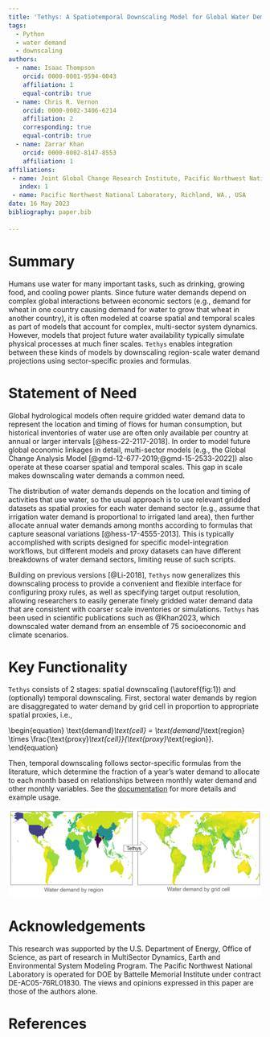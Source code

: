```yaml
---
title: 'Tethys: A Spatiotemporal Downscaling Model for Global Water Demand'
tags:
  - Python
  - water demand
  - downscaling
authors:
  - name: Isaac Thompson
    orcid: 0000-0001-9594-0043
    affiliation: 1
    equal-contrib: true
  - name: Chris R. Vernon
    orcid: 0000-0002-3406-6214
    affiliation: 2
    corresponding: true
    equal-contrib: true
  - name: Zarrar Khan
    orcid: 0000-0002-8147-8553
    affiliation: 1
affiliations:
 - name: Joint Global Change Research Institute, Pacific Northwest National Laboratory, College Park, MD., USA
   index: 1
 - name: Pacific Northwest National Laboratory, Richland, WA., USA
date: 16 May 2023
bibliography: paper.bib

---
```


# Summary

Humans use water for many important tasks, such as drinking, growing food, and cooling power plants. Since future water demands depend on complex global interactions between economic sectors (e.g., demand for wheat in one country causing demand for water to grow that wheat in another country), it is often modeled at coarse spatial and temporal scales as part of models that account for complex, multi-sector system dynamics. However, models that project future water availability typically simulate physical processes at much finer scales. `Tethys` enables integration between these kinds of models by downscaling region-scale water demand projections using sector-specific proxies and formulas.

# Statement of Need

Global hydrological models often require gridded water demand data to represent the location and timing of flows for human consumption, but historical inventories of water use are often only available per country at annual or larger intervals [@hess-22-2117-2018]. In order to model future global economic linkages in detail, multi-sector models (e.g., the Global Change Analysis Model [@gmd-12-677-2019;@gmd-15-2533-2022]) also operate at these coarser spatial and temporal scales. This gap in scale makes downscaling water demands a common need.

The distribution of water demands depends on the location and timing of activities that use water, so the usual approach is to use relevant gridded datasets as spatial proxies for each water demand sector (e.g., assume that irrigation water demand is proportional to irrigated land area), then further allocate annual water demands among months according to formulas that capture seasonal variations [@hess-17-4555-2013]. This is typically accomplished with scripts designed for specific model-integration workflows, but different models and proxy datasets can have different breakdowns of water demand sectors, limiting reuse of such scripts.

Building on previous versions [@Li-2018], `Tethys` now generalizes this downscaling process to provide a convenient and flexible interface for configuring proxy rules, as well as specifying target output resolution, allowing researchers to easily generate finely gridded water demand data that are consistent with coarser scale inventories or simulations. `Tethys` has been used in scientific publications such as @Khan2023, which downscaled water demand from an ensemble of 75 socioeconomic and climate scenarios.

# Key Functionality

`Tethys` consists of 2 stages: spatial downscaling (\autoref{fig:1}) and (optionally) temporal downscaling. First, sectoral water demands by region are disaggregated to water demand by grid cell in proportion to appropriate spatial proxies, i.e.,

\begin{equation}
\text{demand}_\text{cell} = \text{demand}_\text{region} \times \frac{\text{proxy}_\text{cell}}{\text{proxy}_\text{region}}.
\end{equation}

Then, temporal downscaling follows sector-specific formulas from the literature, which determine the fraction of a year’s water demand to allocate to each month based on relationships between monthly water demand and other monthly variables. See the [documentation](https://jgcri.github.io/tethys) for more details and example usage.

![Before and after spatial downscaling. \label{fig:1}](example.png)

# Acknowledgements

This research was supported by the U.S. Department of Energy, Office of Science, as part of research in MultiSector Dynamics, Earth and Environmental System Modeling Program. The Pacific Northwest National Laboratory is operated for DOE by Battelle Memorial Institute under contract DE-AC05-76RL01830. The views and opinions expressed in this paper are those of the authors alone.

# References
